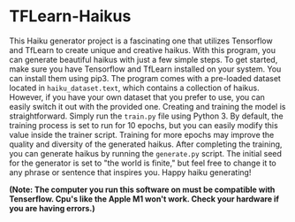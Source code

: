 # TFLearn-Haikus

This Haiku generator project is a fascinating one that utilizes Tensorflow and TfLearn to create unique and creative haikus. With this program, you can generate beautiful haikus with just a few simple steps. To get started, make sure you have Tensorflow and TfLearn installed on your system. You can install them using pip3. The program comes with a pre-loaded dataset located in `haiku_dataset.text`, which contains a collection of haikus. However, if you have your own dataset that you prefer to use, you can easily switch it out with the provided one. Creating and training the model is straightforward. Simply run the `train.py` file using Python 3. By default, the training process is set to run for 10 epochs, but you can easily modify this value inside the trainer script. Training for more epochs may improve the quality and diversity of the generated haikus. After completing the training, you can generate haikus by running the `generate.py` script. The initial seed for the generator is set to "the world is finite," but feel free to change it to any phrase or sentence that inspires you. Happy haiku generating! 

**(Note: The computer you run this software on must be compatible with Tenserflow. Cpu's like the Apple M1 won't work. Check your hardware if you are having errors.)**
